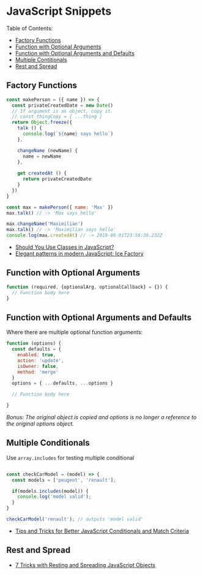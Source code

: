 # JavaScript Snippets

Table of Contents:

* [Factory Functions](#factory-functions)
* [Function with Optional Arguments](#function-with-optional-arguments)
* [Function with Optional Arguments and Defaults](#function-with-optional-arguments-and-defaults)
* [Multiple Contitionals](#multiple-conditionals)
* [Rest and Spread](#rest-and-spread)

## Factory Functions

```js
const makePerson = ({ name }) => {
  const privateCreatedDate = new Date()
  // If argument is an object, copy it.
  // const thingCopy = { ...thing }
  return Object.freeze({
    talk () {
      console.log(`${name} says hello`)
    },

    changeName (newName) {
      name = newName
    },
    
    get createdAt () {
      return privateCreatedDate
    }
  })
}

const max = makePerson({ name: 'Max' })
max.talk() // -> 'Max says hello'

max.changeName('Maximilian')
max.talk() // -> 'Maximilian says hello'
console.log(max.createdAt) // -> 2019-08-01T23:56:36.232Z
```

* [Should You Use Classes in JavaScript?](https://medium.com/@vapurrmaid/should-you-use-classes-in-javascript-82f3b3df6195)
* [Elegant patterns in modern JavaScript: Ice Factory](https://medium.com/free-code-camp/elegant-patterns-in-modern-javascript-ice-factory-4161859a0eee)

## Function with Optional Arguments

```js
function (required, {optionalArg, optionalCallback} = {}) {
  // Function body here
}
```

## Function with Optional Arguments and Defaults

Where there are multiple optional function arguments:

```js
function (options) {
  const defaults = {
    enabled: true,
    action: 'update',
    isOwner: false,
    method: 'merge'
  }
  options = { ...defaults, ...options }

  // Function body here

}
```

_Bonus: The original object is copied and options is no longer a reference to the original options object._

## Multiple Conditionals

Use `array.includes` for testing multiple conditional 

```js

const checkCarModel = (model) => {
  const models = ['peugeot', 'renault'];

  if(models.includes(model)) { 
    console.log('model valid');
  }
}

checkCarModel('renault'); // outputs 'model valid'

```

* [Tips and Tricks for Better JavaScript Conditionals and Match Criteria](https://dev.to/proticm/tips-and-tricks-for-better-javascript-conditionals-and-match-criteria-409f)

## Rest and Spread

* [7 Tricks with Resting and Spreading JavaScript Objects](https://blog.bitsrc.io/6-tricks-with-resting-and-spreading-javascript-objects-68d585bdc83)
